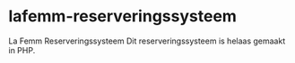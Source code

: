 # lafemm-reserveringssysteem
La Femm Reserveringssysteem
Dit reserveringssysteem is helaas gemaakt in PHP.
